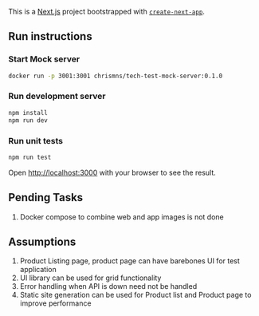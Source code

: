 This is a [Next.js](https://nextjs.org/) project bootstrapped with [`create-next-app`](https://github.com/vercel/next.js/tree/canary/packages/create-next-app).

## Run instructions

### Start Mock server

```bash
docker run -p 3001:3001 chrismns/tech-test-mock-server:0.1.0
```

### Run development server

```bash
npm install
npm run dev
```

### Run unit tests

```bash
npm run test
```

Open [http://localhost:3000](http://localhost:3000) with your browser to see the result.


## Pending Tasks

1. Docker compose to combine web and app images is not done 

## Assumptions

1. Product Listing page, product page can have barebones UI for test application
2. UI library can be used for grid functionality
3. Error handling when API is down need not be handled 
4. Static site generation can be used for Product list and Product page to improve performance
